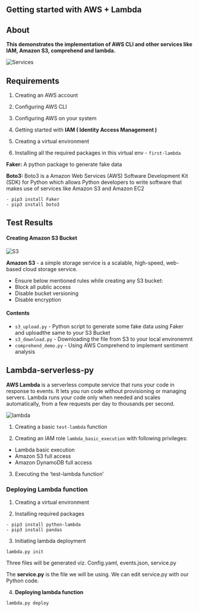 ## Getting started with AWS + Lambda

## About

**This demonstrates the implementation of AWS CLI and other services like IAM, Amazon S3, comprehend and lambda.**


![Services](https://user-images.githubusercontent.com/59594174/109194273-405b6380-7767-11eb-9d3b-2205df0addf6.png)


## Requirements

1. Creating an AWS account

2. Configuring AWS CLI

3. Configuring AWS on your system

4. Getting started with **IAM ( Identity Access Management )**

5. Creating a virtual environment

6. Installing all the required packages in this virtual env - `first-lambda`

**Faker:**  A python package to generate fake data

**Boto3:** Boto3 is a Amazon Web Services (AWS) Software Development Kit (SDK) for Python which allows Python developers to write software that makes use of services like Amazon S3 and Amazon EC2

```
- pip3 install Faker
- pip3 install boto3
```

## Test Results

#### Creating Amazon S3 Bucket

![S3](https://user-images.githubusercontent.com/59594174/109194316-494c3500-7767-11eb-81d0-f89879293d2b.png)


**Amazon S3** - a simple storage service is a scalable, high-speed, web-based cloud storage service. 


- Ensure below mentioned rules while creating any S3 bucket:
- Block all public access
- Disable bucket versioning
- Disable encryption


#### Contents

- `s3_upload.py` - Python script to generate some fake data using Faker and uploadthe same to your S3 Bucket 
- `s3_download.py` - Downloading the file from S3 to your local environemnt 
- `comprehend_demo.py` - Using AWS Comprehend to implement sentiment analysis


## Lambda-serverless-py

**AWS Lambda** is a serverless compute service that runs your code in response to events. It lets you run code without provisioning or managing servers. Lambda runs your code only when needed and scales automatically, from a few requests per day to thousands per second. 


![lambda](https://user-images.githubusercontent.com/59594174/109194337-4fdaac80-7767-11eb-8598-060c8dd09af3.png)


1. Creating a basic `test-lambda` function

2. Creating an IAM role `lambda_basic_execution` with following privileges:

- Lambda basic execution
- Amazon S3 full access
- Amazon DynamoDB full access

3. Executing the ‘test-lambda function’

### Deploying Lambda function

1. Creating a virtual environment

2. Installing required packages

```
- pip3 install python-lambda
- pip3 install pandas

```

3. Initiating lambda deployment

`lambda.py init`

Three files will be generated viz. Config.yaml, events.json, service.py

The **service.py** is the file we will be using. We can edit service.py with our Python code.

4. **Deploying lambda function**

`lambda.py deploy`







